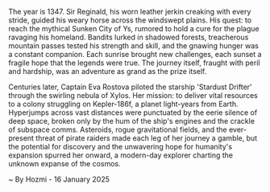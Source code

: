 
The year is 1347.  Sir Reginald, his worn leather jerkin creaking with every stride, guided his weary horse across the windswept plains.  His quest: to reach the mythical Sunken City of Ys, rumored to hold a cure for the plague ravaging his homeland.  Bandits lurked in shadowed forests, treacherous mountain passes tested his strength and skill, and the gnawing hunger was a constant companion.  Each sunrise brought new challenges, each sunset a fragile hope that the legends were true. The journey itself, fraught with peril and hardship, was an adventure as grand as the prize itself.

Centuries later, Captain Eva Rostova piloted the starship 'Stardust Drifter' through the swirling nebula of Xylos.  Her mission: to deliver vital resources to a colony struggling on Kepler-186f, a planet light-years from Earth.  Hyperjumps across vast distances were punctuated by the eerie silence of deep space, broken only by the hum of the ship's engines and the crackle of subspace comms.  Asteroids, rogue gravitational fields, and the ever-present threat of pirate raiders made each leg of her journey a gamble, but the potential for discovery and the unwavering hope for humanity's expansion spurred her onward, a modern-day explorer charting the unknown expanse of the cosmos.

~ By Hozmi - 16 January 2025
